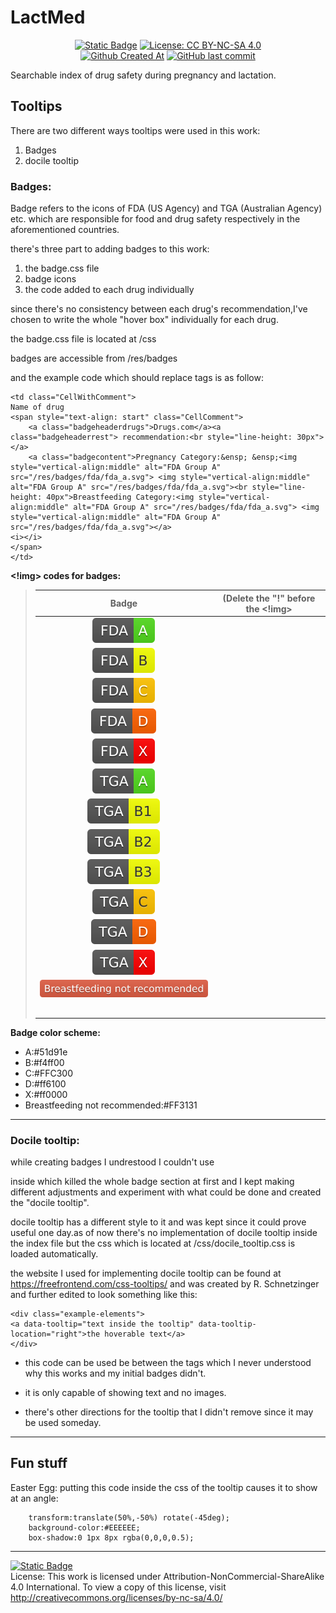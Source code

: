 # LactMed


<div align="center">


  <a href="http://wikimedicine.ir/">![Static Badge](https://img.shields.io/badge/Under-Wikimedicine-green?color=%23008000)</a>
  <a href="https://creativecommons.org/licenses/by-nc-sa/4.0/">![License: CC BY-NC-SA 4.0](https://img.shields.io/badge/License-CC_BY--NC--SA_4.0-lightgrey.svg)</a>  </br>
  <a href="">![Github Created At](https://img.shields.io/github/created-at/ThisIsNeil/LactMed?style=plastic)</a>
  <a href="">![GitHub last commit](https://img.shields.io/github/last-commit/ThisIsNeil/LactMed?style=plastic&color=blue)</a>

</div>

Searchable index of drug safety during pregnancy and lactation.

## Tooltips

There are two different ways tooltips were used in this work:

1. Badges
2. docile tooltip

### Badges:

Badge refers to the icons of FDA (US Agency) and TGA (Australian Agency) etc. which are responsible for food and drug safety respectively in the aforementioned countries.

there's three part to adding badges to this work:

1. the badge.css file
2. badge icons
3. the code added to each drug individually

since there's no consistency between each drug's recommendation,I've chosen to write the whole "hover box" individually for each drug.

the badge.css file is located at /css

badges are accessible from /res/badges

and the example code which should replace <td></td> tags is as follow:

```
<td class="CellWithComment">
Name of drug
<span style="text-align: start" class="CellComment">
	<a class="badgeheaderdrugs">Drugs.com</a><a class="badgeheaderrest"> recommendation:<br style="line-height: 30px"></a>
	<a class="badgecontent">Pregnancy Category:&ensp; &ensp;<img style="vertical-align:middle" alt="FDA Group A" src="/res/badges/fda/fda_a.svg"> <img style="vertical-align:middle" alt="FDA Group A" src="/res/badges/fda/fda_a.svg"><br style="line-height: 40px">Breastfeeding Category:<img style="vertical-align:middle" alt="FDA Group A" src="/res/badges/fda/fda_a.svg"> <img style="vertical-align:middle" alt="FDA Group A" src="/res/badges/fda/fda_a.svg"></a>
<i></i>
</span>
</td>
```

**<!img> codes for badges:**

> |                            Badge                             |              (Delete the "!" before the <!img>               |
> | :----------------------------------------------------------: | :----------------------------------------------------------: |
> |             ![FDA A](/res/badges/fda/fda_a.svg)              |   <!img alt="FDA Group A" src="/res/badges/fda/fda_a.svg">   |
> |             ![FDA B](/res/badges/fda/fda_b.svg)              |   <!img alt="FDA Group B" src="/res/badges/fda/fda_b.svg">   |
> |             ![FDA C](/res/badges/fda/fda_c.svg)              |   <!img alt="FDA Group C" src="/res/badges/fda/fda_c.svg">   |
> |             ![FDA D](/res/badges/fda/fda_d.svg)              |   <!img alt="FDA Group D" src="/res/badges/fda/fda_d.svg">   |
> |             ![FDA X](/res/badges/fda/fda_x.svg)              |   <!img alt="FDA Group X" src="/res/badges/fda/fda_x.svg">   |
> |             ![TGA A](/res/badges/tga/tga_a.svg)              |   <!img alt="TGA Group A" src="/res/badges/tga/tga_a.svg">   |
> |            ![TGA B1](/res/badges/tga/tga_b1.svg)             |  <!img alt="TGA Group A" src="/res/badges/tga/tga_b1.svg">   |
> |            ![TGA B2](/res/badges/tga/tga_b2.svg)             |  <!img alt="TGA Group A" src="/res/badges/tga/tga_b2.svg">   |
> |            ![TGA B3](/res/badges/tga/tga_b3.svg)             |  <!img alt="TGA Group A" src="/res/badges/tga/tga_b3.svg">   |
> |             ![TGA C](/res/badges/tga/tga_c.svg)              |   <!img alt="TGA Group A" src="/res/badges/tga/tga_c.svg">   |
> |             ![TGA D](/res/badges/tga/tga_d.svg)              |   <!img alt="TGA Group A" src="/res/badges/tga/tga_d.svg">   |
> |             ![TGA X](/res/badges/tga/tga_x.svg)              |   <!img alt="TGA Group A" src="/res/badges/tga/tga_x.svg">   |
> | ![Breastfeeding not recommended](/res/badges/Breastfeeding_not_recommended.svg) | <!img alt="Breastfeeding not recommended" src="/res/badges/Breastfeeding_not_recommended.svg"> |
> |                                                              |                                                              |
> |                                                              |                                                              |
> |                                                              |                                                              |
> |                                                              |                                                              |
> |                                                              |                                                              |
>
> 

**Badge color scheme:**
- 	A:#51d91e
- 	B:#f4ff00
- 	C:#FFC300 
- 	D:#ff6100
- 	X:#ff0000
- 	Breastfeeding not recommended:#FF3131

-----------

### Docile tooltip:

while creating badges I undrestood I couldn't use <div> inside <td></td> which killed the whole badge section at first and I kept making different adjustments and experiment with what could be done and created the "docile tooltip". 

docile tooltip has a different style to it and was kept since it could prove useful one day.as of now there's no implementation of docile tooltip inside the index file but the css which is located at /css/docile_tooltip.css is loaded automatically.

the website I used for implementing docile tooltip can be found at https://freefrontend.com/css-tooltips/ and was created by R. Schnetzinger and further edited to look something like this:

```
<div class="example-elements">
<a data-tooltip="text inside the tooltip" data-tooltip-location="right">the hoverable text</a>
</div>
```

- this code can be used be between the <td> </td> tags which I never understood why this works and my initial badges didn't.

- it is only capable of showing text and no images.

- there's other directions for the tooltip that I didn't remove since it may be used someday.

  


-------------

## Fun stuff

Easter Egg: putting this code inside the css of the tooltip causes it to show at an angle:

```
    transform:translate(50%,-50%) rotate(-45deg);
    background-color:#EEEEEE;
    box-shadow:0 1px 8px rgba(0,0,0,0.5);
```

-----------

<a href="https://github.com/micahlt/renart">![Static Badge](https://img.shields.io/badge/Based_on-micahlt/renart-green?color=%236495ED)</a> </br>
License: This work is licensed under Attribution-NonCommercial-ShareAlike 4.0 International. To view a copy of this license, visit <a href = "http://creativecommons.org/licenses/by-nc-sa/4.0/">http://creativecommons.org/licenses/by-nc-sa/4.0/</a>
